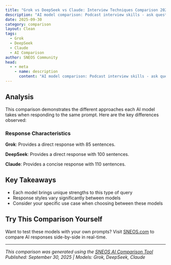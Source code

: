```yaml
---
title: "Grok vs DeepSeek vs Claude: Interview Techniques Comparison 2025"
description: "AI model comparison: Podcast interview skills - ask questions that create great conversations..."
date: 2025-09-30
category: comparison
layout: Clean
tags:
  - Grok
  - DeepSeek
  - Claude
  - AI Comparison
author: SNEOS Community
head:
  - - meta
    - name: description
      content: "AI model comparison: Podcast interview skills - ask questions that create great conversations..."
---
```


<ChatComparison
  title="Grok vs DeepSeek vs Claude: Interview Techniques Comparison 2025"
  prompt="Podcast interview skills - ask questions that create great conversations"
  :responses='{
    "Grok": "Conducting a podcast interview that leads to a great conversation requires a mix of preparation, active listening, curiosity, and adaptability. Here are some key skills and tips for asking questions that spark engaging discussions:\n\n---\n\n### **1. Preparation: Know Your Guest and Topic**\n- **Research Your Guest Thoroughly**: Understand their background, expertise, recent work, and any personal or professional stories they\u2019ve shared. This allows you to ask specific, meaningful questions that show you\u2019ve done your homework.\n  - Example: Instead of asking, \u201CTell me about your career,\u201D say, \u201CI saw that your latest project tackled [specific issue]. What inspired you to dive into that topic?\u201D\n- **Understand the Audience**: Tailor questions to what your listeners care about. Think about what unique insights your guest can provide that align with your podcast\u2019s theme.\n- **Prepare a Mix of Questions**: Have a balance of broad, open-ended questions (to get the conversation flowing) and more specific, detailed questions (to dig deeper into interesting topics).\n- **Anticipate Follow-Ups**: Be ready with follow-up questions based on potential answers. This shows you\u2019re engaged and helps uncover deeper stories.\n\n---\n\n### **2. Craft Open-Ended, Thoughtful Questions**\n- **Avoid Yes/No Questions**: Questions that can be answered with a simple \u201Cyes\u201D or \u201Cno\u201D often kill momentum. Instead, frame questions to encourage storytelling or reflection.\n  - Instead of: \u201CDid you enjoy working on that project?\u201D\n  - Ask: \u201CWhat was the most rewarding or challenging part of working on that project?\u201D\n- **Start with \u201CHow\u201D or \u201CWhat\u201D**: These prompts encourage detailed responses.\n  - Example: \u201CHow did you overcome the obstacles you faced early in your career?\u201D\n  - Example: \u201CWhat\u2019s one moment in your journey that completely changed your perspective?\u201D\n- **Focus on Experience and Emotion**: Ask questions that tap into personal experiences, feelings, or lessons learned.\n  - Example: \u201CCan you walk us through a time when you felt completely out of your depth, and how you navigated that?\u201D\n- **Avoid Overly Complex Questions**: Keep questions clear and focused to avoid confusing your guest or derailing the conversation.\n\n---\n\n### **3. Be Curious and Build on Responses**\n- **Listen Actively**: Great conversations come from genuine interest. Pay close attention to your guest\u2019s answers and ask follow-ups based on what they say, rather than sticking rigidly to a script.\n  - Example: If they mention a difficult moment, ask, \u201CHow did that experience shape the way you approach challenges now?\u201D\n- **Ask \u201CWhy\u201D to Go Deeper**: \u201CWhy\u201D questions often uncover motivations, values, and unique insights.\n  - Example: \u201CWhy do you think that particular idea resonated so much with your audience?\u201D\n- **Embrace the Unexpected**: If your guest says something surprising or intriguing, don\u2019t be afraid to pivot and explore that topic further, even if it\u2019s off-script.\n\n---\n\n### **4. Create a Comfortable Environment**\n- **Build Rapport Early**: Start with light, easy questions to help your guest relax. You might chat casually before recording to establish a connection.\n  - Example: \u201CBefore we dive in, I\u2019m curious\u2014how did you get started in this field? Was there a specific moment that sparked your interest?\u201D\n- **Be Empathetic and Respectful**: If discussing sensitive topics, frame questions with care and give your guest space to share as much or as little as they\u2019re comfortable with.\n  - Example: \u201CI know this might be a tough topic to revisit, but I\u2019d love to hear how you managed to move forward after such a challenging time\u2014if you\u2019re open to sharing.\u201D\n- **Encourage Storytelling**: Phrase questions to invite narratives rather than just facts.\n  - Example: \u201CCan you take us back to the moment you realized this was your calling? What did that feel like?\u201D\n\n---\n\n### **5. Balance Structure with Spontaneity**\n- **Have a Loose Roadmap**: While preparation is key, don\u2019t let your list of questions restrict the flow of conversation. Be willing to abandon planned questions if the discussion takes an interesting turn.\n- **Transition Smoothly**: If you\u2019re changing topics, provide context to make the shift feel natural.\n  - Example: \u201CThat\u2019s such a great point about resilience. Speaking of pushing through obstacles, I\u2019d love to hear about your experience with [related topic].\u201D\n- **Don\u2019t Interrupt**: Let your guest finish their thoughts before jumping in with a follow-up or new question. Silence can be powerful\u2014it often gives them space to elaborate.\n\n---\n\n### **6. Ask Questions That Spark Unique Insights**\n- **Challenge Assumptions (Gently)**: Pose questions that invite your guest to think differently or reveal something unexpected.\n  - Example: \u201CA lot of people assume success in your field comes from [X]. Do you think that\u2019s true, or is there a different factor that\u2019s been more important for you?\u201D\n- **Ask About Contradictions or Surprises**: If something in their story or work stands out as counterintuitive, explore it.\n  - Example: \u201CI noticed you made a pretty unconventional choice by [X]. What led you to take that path when most people would have done [Y]?\u201D\n- **Invite Reflection**: Questions about lessons learned or personal growth often lead to profound answers.\n  - Example: \u201CLooking back on everything you\u2019ve accomplished, what\u2019s one thing you wish you\u2019d known earlier?\u201D\n\n---\n\n### **7. Engage Your Audience Through Questions**\n- **Ask Relatable Questions**: Think about what your listeners might want to ask. Frame questions in a way that feels inclusive.\n  - Example: \u201CFor anyone listening who\u2019s just starting out, what\u2019s one piece of advice you\u2019d give them based on your experience?\u201D\n- **Encourage Actionable Takeaways**: Ask questions that provide value or inspiration for your audience.\n  - Example: \u201CWhat\u2019s a simple habit or practice someone could adopt today to improve in [relevant skill or area]?\u201D\n\n---\n\n### **8. Handle Difficult Moments Gracefully**\n- **Pivot if a Question Falls Flat**: If a guest gives a short or unenthusiastic answer, don\u2019t dwell on it. Move on to another topic with a positive tone.\n  - Example: \u201CThanks for sharing that. Let\u2019s shift gears a bit\u2014tell me about [new topic].\u201D\n- **Address Awkwardness Directly (if Needed)**: If a question is misunderstood or creates discomfort, acknowledge it and rephrase or move on.\n  - Example: \u201CI didn\u2019t mean to put you on the spot there\u2014let\u2019s talk about something else. I\u2019m curious about [new topic].\u201D\n\n---\n\n### **9. End on a High Note**\n- **Ask a Reflective or Forward-Looking Question**: Wrap up with something that leaves the audience inspired or curious.\n  - Example: \u201CAs you look ahead, what\u2019s one thing you\u2019re most excited to tackle next?\u201D\n  - Example: \u201CIf you could go back and tell your younger self one thing, what would it be?\u201D\n- **Give Them the Floor**: Let your guest share anything they\u2019d like to promote or emphasize.\n  - Example: \u201CBefore we wrap up, is there anything you\u2019d love for our listeners to know about or check out?\u201D\n\n---\n\n### **10. Practice and Reflect**\n- **Refine Your Skills**: After each interview, listen to the recording and note what worked and what didn\u2019t. Were there missed opportunities for follow-ups? Did certain questions spark great responses?\n- **Seek Feedback**: Ask trusted listeners or peers for input on your interviewing style and question choices.\n- **Experiment**: Try different types of questions (personal, professional, hypothetical) to see what resonates most with your guests and audience.\n\n---\n\nBy combining preparation, genuine curiosity, and active listening, you can ask questions that not only engage your guest but also captivate your audience. Great conversations often come from creating a space where your guest feels valued and excited to share their story. Keep practicing, and over time, you\u2019ll develop a natural flow that makes every interview memorable!",
    "DeepSeek": "Of course! This is a fantastic goal. Moving from a standard Q\u0026A to a truly great conversation is what separates good podcasts from unforgettable ones. It\u0027s about being a guide, not an interrogator.\n\nHere\u2019s a comprehensive guide to asking questions that create great conversations, broken down into mindset, preparation, and specific question types.\n\n### The Foundation: The Interviewer\u0027s Mindset\n\nBefore you even write a question, adopt this mindset:\n\n1.  **Be a Curious Listener, Not a Talk Show Host:** Your primary job is to draw out the guest. Your ego is secondary. Listen actively to their answers, and be prepared to follow the thread, even if it leads away from your script.\n2.  **Serve the Audience:** You are the audience\u0027s proxy. You\u0027re asking the questions they would ask if they were in the room. Your goal is to make the guest look good, sound interesting, and share their most valuable insights.\n3.  **Embrace the \u0022Conversation,\u0022 Not the \u0022Interrogation\u0022:** Think of it as a collaborative exploration of a topic. Your guest is your partner in creating something interesting for the listeners.\n\n---\n\n### Phase 1: Deep Preparation (The Work Before the Mic)\n\nGreat questions are born from great preparation.\n\n*   **Research Extensively:** Go beyond their Wikipedia page.\n    *   Listen to their other recent interviews to avoid the same old questions.\n    *   Read their book, watch their TED Talk, use their product.\n    *   Look for their recent social media posts. What are they thinking about right now?\n*   **Find the \u0022Gold\u0022:** As you research, note down:\n    *   **Contradictions:** \u0022In 2018, you said X, but now you\u0027re doing Y. What changed your mind?\u0022\n    *   **Personal Turning Points:** \u0022What was the moment you knew you had to leave your stable job and start this company?\u0022\n    *   **The \u0022Why\u0022 Behind the \u0022What\u0022:** Everyone knows *what* they did. The great conversation is about *why* they did it and *how* it felt.\n*   **Create a \u0022Road Map,\u0022 Not a Script:** Have a list of topics and key questions, but be flexible. Number them so you can jump around easily if the conversation flows.\n\n---\n\n### Phase 2: The Toolkit of Great Questions\n\nHere are specific types of questions to have in your toolkit, moving from openers to deep dives.\n\n#### 1. The Icebreakers \u0026 Openers (Setting the Tone)\n\nGoal: Make the guest comfortable and signal that this will be different.\n\n*   **Instead of:** \u0022Tell me about yourself.\u0022\n*   **Try:**\n    *   \u0022What\u0027s a project or idea that has you most excited *right now*?\u0022 (Forces a present-tense, passionate answer).\n    *   \u0022For our listeners who might not know your work, if you had to describe the central theme of what you do, what would it be?\u0022 (More philosophical and engaging).\n    *   \u0022Let\u0027s start at a turning point. What was the catalyst for [their famous project/company]?\u0022\n\n#### 2. The \u0022Story\u0022 Questions (Creating Narrative)\n\nGoal: Humans are wired for stories. Unearth them.\n\n*   **The \u0022Origin Story\u0022:** \u0022Take us back to the very beginning. Where were you and what were you feeling when the idea for [X] first hit you?\u0022\n*   **The \u0022Struggle\u0022 Question:** \u0022What was the lowest point, the moment you almost gave up? What did that feel like, and what got you through it?\u0022 (This creates huge empathy).\n*   **The \u0022Aha! Moment\u0022:** \u0022Was there a specific conversation, failure, or piece of data that suddenly made everything click?\u0022\n\n#### 3. The \u0022Peeling the Onion\u0022 Questions (Going Deeper)\n\nGoal: Avoid surface-level answers. Use follow-ups to dig deeper.\n\n*   **The Simple \u0022Why?\u0022:** After any declarative statement, a gentle \u0022Why?\u0022 or \u0022What makes you say that?\u0022 is incredibly powerful.\n*   **The \u0022How Did That Feel?\u0022:** Facts are forgettable; emotions are memorable. \u0022You achieved this huge milestone. What did that success *feel* like after all the struggle?\u0022\n*   **Ask for Specifics:** \u0022That\u0027s fascinating. Can you give me a specific example of what that looked like in practice?\u0022\n\n#### 4. The \u0022Challenging but Respectful\u0022 Questions\n\nGoal: Create tension and credibility without being confrontational.\n\n*   **The \u0022Devil\u0027s Advocate\u0022:** \u0022Some people in your industry argue [opposing viewpoint]. How do you respond to that criticism?\u0022\n*   **The \u0022Reframing\u0022 Question:** \u0022It seems like the common wisdom about this is X, but your work suggests Y. How did you arrive at such a different conclusion?\u0022\n*   **Addressing Failure:** \u0022Let\u0027s talk about [a known failure or setback]. What did you learn from that experience that you couldn\u0027t have learned any other way?\u0022 (Frames failure as a lesson).\n\n#### 5. The \u0022Forward-Looking\u0022 \u0026 \u0022Big Picture\u0022 Questions\n\nGoal: End on a high note and leave the audience with something to think about.\n\n*   **The \u0022Future Casting\u0022:** \u0022Based on what you\u0027re working on now, what do you see changing in our world in the next 5-10 years?\u0022\n*   **The \u0022Legacy\u0022 Question:** \u0022When people look back on your life\u0027s work, what is the one thing you hope they\u0027ll remember or that it led to?\u0022\n*   **The \u0022Action\u0022 Question:** \u0022If our listeners take away one thing from our conversation today and want to act on it, what should that be?\u0022\n\n---\n\n### Phase 3: The Art of the Follow-Up \u0026 Active Listening\n\nThis is where the magic happens *during* the interview.\n\n*   **Let There Be Silence:** Don\u0027t rush to fill a pause after an answer. A moment of silence often prompts the guest to elaborate with their most profound thought.\n*   **Abandon Your Script:** If the guest says something fascinating that\u0027s not on your list, **follow it!** Say, \u0022That\u0027s so interesting, I have to ask you more about that.\u0022 This makes the conversation authentic.\n*   **Paraphrase for Clarity:** \u0022So, if I\u0027m understanding you correctly, you\u0027re saying that the key wasn\u0027t the idea itself, but the timing?\u0022 This shows you\u0027re listening and helps the audience follow along.\n*   **Connect the Dots:** \u0022What you just said about your childhood really reminds me of what you mentioned earlier about your leadership style. Are those two connected?\u0022\n\n### Quick-Fire List: Questions to Avoid\n\n*   **The Yes/No Question:** \u0022Was that difficult?\u0022 (Instead, ask \u0022**In what ways** was that difficult?\u0022)\n*   **The Multi-Part Question:** \u0022What was your strategy, how did you fund it, and what would you do differently?\u0022 (They\u0027ll only answer one. Ask them separately.)\n*   **The Leading Question:** \u0022That must have been incredibly exciting, right?\u0022 (It puts words in their mouth. Let them describe it.)\n*   **The Vague, Clich\u00E9d Question:** \u0022What\u0027s your secret to success?\u0022\n\n### Final Pro-Tips\n\n*   **Pre-Interview Chat:** Have a 5-10 minute informal chat *before* you hit record. This builds rapport and calms nerves.\n*   **End Strong:** Always end by asking the guest how people can find them and their work. And thank them sincerely for their time and insights.\n\nBy combining thorough preparation with a conversational, curious mindset and a toolkit of powerful questions, you\u0027ll stop conducting interviews and start creating the kind of compelling conversations that listeners can\u0027t wait to share.",
    "Claude": "# Podcast Interview Skills: Crafting Questions for Great Conversations\n\n## The Foundation: Mindset Shift\n\n**Think conversation, not interrogation.** The best podcast interviews feel like you\u0027re eavesdropping on a fascinating chat between friends, not witnessing a formal Q\u0026A session.\n\n## Types of Questions That Spark Great Conversations\n\n### 1. Open-Ended Story Starters\n- \u0022Tell me about a time when...\u0022\n- \u0022Walk me through what happened when...\u0022\n- \u0022What was going through your mind during...?\u0022\n- \u0022Paint me a picture of...\u0022\n\n### 2. Emotional Gateway Questions\n- \u0022How did that feel?\u0022\n- \u0022What surprised you most about...?\u0022\n- \u0022What would you tell your younger self about...?\u0022\n- \u0022What keeps you up at night?\u0022\n\n### 3. Contrarian/Challenge Questions (Use Carefully)\n- \u0022Some people might argue that... How would you respond?\u0022\n- \u0022Playing devil\u0027s advocate here...\u0022\n- \u0022What would critics say about your approach?\u0022\n\n### 4. Behind-the-Scenes Questions\n- \u0022What don\u0027t people understand about...?\u0022\n- \u0022What happens behind closed doors that people don\u0027t see?\u0022\n- \u0022What\u0027s the unsexy part of your work that nobody talks about?\u0022\n\n## Advanced Conversation Techniques\n\n### The Follow-Up Ladder\nDon\u0027t just ask one question and move on. Build depth:\n1. Initial question\n2. \u0022Tell me more about that...\u0022\n3. \u0022What did that teach you?\u0022\n4. \u0022How has that changed your approach to...?\u0022\n\n### The Assumption Flip\nInstead of \u0022Do you think X is important?\u0022 try:\n\u0022You\u0027ve said X is crucial. What makes it so important when others might dismiss it?\u0022\n\n### The Vulnerability Bridge\n\u0022I imagine that was difficult/challenging/scary. Can you share what that was really like?\u0022\n\n## Question Preparation Strategies\n\n### Research-Based Questions\n- **Surface level**: Basic facts anyone could Google\n- **Deep level**: Insights only they can provide based on their unique experience\n\n### The 70-30 Rule\n- 70% prepared questions\n- 30% space for spontaneous follow-ups\n\n### Question Categories to Prepare\n1. **Origin story**: How they got started\n2. **Turning points**: Key moments that changed everything\n3. **Current work**: What they\u0027re focused on now\n4. **Lessons learned**: Wisdom they\u0027ve gained\n5. **Future vision**: Where they\u0027re headed\n\n## Conversation Flow Management\n\n### Smooth Transitions\n- \u0022That reminds me of something...\u0022\n- \u0022Speaking of [topic they just mentioned]...\u0022\n- \u0022You touched on something interesting there...\u0022\n\n### When to Interrupt (Politely)\n- Guest goes off on a tangent: \u0022That\u0027s fascinating. Before we lose this thread, can you tell me more about...?\u0022\n- Guest gives a surface answer: \u0022Can you dive deeper into that?\u0022\n\n### Creating Contrast\nFollow heavy topics with lighter ones, complex discussions with personal anecdotes.\n\n## Common Mistakes to Avoid\n\n### The Machine Gun Approach\nAsking multiple questions at once confuses guests. Ask one clear question and wait.\n\n### The Leading Witness\n\u0022Don\u0027t you think that...?\u0022 forces agreement. Instead: \u0022What\u0027s your take on...?\u0022\n\n### The Wikipedia Trap\nAsking for information readily available elsewhere. Focus on personal insights and experiences.\n\n### The Ego Interview\nMaking the conversation about you. Keep the spotlight on your guest.\n\n## Creating Memorable Moments\n\n### The Hypothetical Scenario\n\u0022If you could go back and give one piece of advice to someone just starting in your field, what would it be?\u0022\n\n### The Desert Island Question\n\u0022If you could only keep one principle/tool/habit from everything you\u0027ve learned, what would it be?\u0022\n\n### The Crystal Ball\n\u0022Where do you see [their industry/field] in 10 years?\u0022\n\n## Handling Difficult Situations\n\n### When Guests Give Short Answers\n- \u0022Can you expand on that?\u0022\n- \u0022What\u0027s an example of that?\u0022\n- \u0022Help me understand what you mean by...\u0022\n\n### When Conversation Stalls\nHave backup questions ready:\n- \u0022What\u0027s the most common misconception people have about your work?\u0022\n- \u0022What question do you wish people would ask you but they never do?\u0022\n\n### When Guests Get Defensive\n- Acknowledge their perspective first\n- Reframe as curiosity, not challenge\n- \u0022I\u0027m asking because our audience would be curious about...\u0022\n\n## The Art of Active Listening\n\n### Listen for:\n- **Emotional"
  }'
  published-date="17:22"
/>

## Analysis

This comparison demonstrates the different approaches each AI model takes when responding to the same prompt. Here are the key differences observed:

### Response Characteristics

**Grok**: Provides a direct response with 85 sentences. 

**DeepSeek**: Provides a direct response with 100 sentences. 

**Claude**: Provides a concise response with 110 sentences. 

## Key Takeaways

- Each model brings unique strengths to this type of query
- Response styles vary significantly between models
- Consider your specific use case when choosing between these models

## Try This Comparison Yourself

Want to test these models with your own prompts? Visit [SNEOS.com](https://sneos.com) to compare AI responses side-by-side in real-time.

---

*This comparison was generated using the [SNEOS AI Comparison Tool](https://sneos.com)*
*Published: September 30, 2025 | Models: Grok, DeepSeek, Claude*
